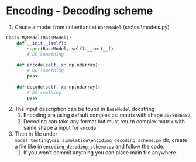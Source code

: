 
# Encoding - Decoding scheme
1. Create a model from (inheritance) `BaseModel` (src\csi\models.py)
```python
Class MyModel(BaseModel):
    def __init__(self):
        super(BaseModel, self).__init__()
        # DO Something
    
    def encode(self, x: np.ndarray):
        # DO something
        pass
    
    def decode(self, x: np.ndarray):
        # DO somthing
        pass
```
2. The input description can be found in `BaseModel` docstring
    1. Encoding are using default complex csi matrix with shape `30x50x64x2`
    2. Decoding can take any format but must return complex matrix with same shape a input for `encode`
3. Then in file under `model_testing\csi_simulation\encoding_decoding_scheme.py` dir, create a file like in `encoding_decoding_scheme.py`
and follow the code.
    1. If you won't commit anything you can place main file anywhere. 
